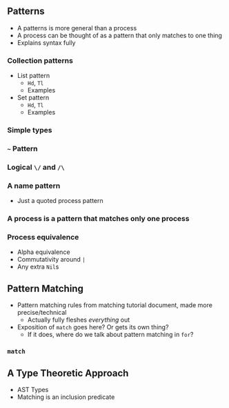 ## Patterns

- A patterns is more general than a process
- A process can be thought of as a pattern that only matches to one thing
- Explains syntax fully

### Collection patterns
- List pattern
  - `Hd`, `Tl`
  - Examples
- Set pattern
  - `Hd`, `Tl`
  - Examples

### Simple types

### `~` Pattern

### Logical `\/` and `/\`

### A name pattern
- Just a quoted process pattern

### A process is a pattern that matches only one process

### Process equivalence
- Alpha equivalence
- Commutativity around `|`
- Any extra `Nil`s


## Pattern Matching

- Pattern matching rules from matching tutorial document, made more precise/technical
  - Actually fully fleshes *everything* out
- Exposition of `match` goes here? Or gets its own thing?
  - If it does, where do we talk about pattern matching in `for`?

### `match`



## A Type Theoretic Approach
- AST Types
- Matching is an inclusion predicate
